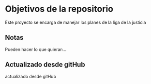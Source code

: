 # Objetivos de la repositorio

Este proyecto se encarga de manejar los planes de la liga de la justicia


## Notas
Pueden hacer lo que quieran...

## Actualizado desde gitHub
actualizado desde gitHub
